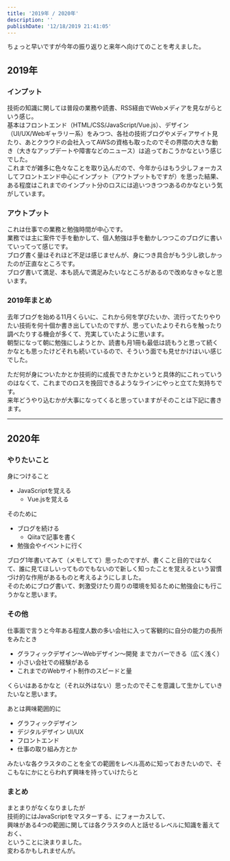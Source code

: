 ```yaml
---
title: '2019年 / 2020年'
description: ''
publishDate: '12/18/2019 21:41:05'
---
```


<p>ちょっと早いですが今年の振り返りと来年へ向けてのことを考えました。</p>

<h2>2019年</h2>

<h3>インプット</h3>

<p>技術の知識に関しては普段の業務や読書、RSS経由でWebメディアを見ながらという感じ。<br/>
基本はフロントエンド（HTML/CSS/JavaScript/Vue.js）、デザイン（UI/UX/Webギャラリー系）をみつつ、各社の技術ブログやメディアサイト見たり、あとクラウドの会社入ってAWSの資格も取ったのでその界隈の大きな動き（大きなアップデートや障害などのニュース）は追っておこうかなという感じでした。<br/>
これまでが雑多に色々なことを取り込んだので、今年からはもう少しフォーカスしてフロントエンド中心にインプット（アウトプットもですが）を思った結果、ある程度はこれまでのインプット分のロスには追いつきつつあるのかなという気がしています。</p>

<h3>アウトプット</h3>

<p>これは仕事での業務と勉強時間が中心です。<br/>
業務では主に案件で手を動かして、個人勉強は手を動かしつつこのブログに書いていってって感じです。<br/>
ブログ書く量はそれほど不足は感じませんが、身につき具合がもう少し欲しかったのが正直なところです。<br/>
ブログ書いて満足、本も読んで満足みたいなところがあるので改めなきゃなと思います。</p>

<h3>2019年まとめ</h3>

<p>去年ブログを始める11月くらいに、これから何を学びたいか、流行ってたりやりたい技術を何十個か書き出していたのですが、思っていたよりそれらを触ったり調べたりする機会が多くて、充実していたように思います。<br/>
朝型になって朝に勉強にしようとか、読書も月1冊も最低は読もうと思って続くかなとも思ったけどそれも続いているので、そういう面でも見せかけはいい感じでした。</p>

<p>ただ何が身についたかとか技術的に成長できたかというと具体的にこれっていうのはなくて、これまでのロスを挽回できるようなラインにやっと立てた気持ちです。<br/>
来年どうやり込むかが大事になってくると思っていますがそのことは下記に書きます。</p>

<hr />

<h2>2020年</h2>

<h3>やりたいこと</h3>

<p>身につけること</p>

<ul>
<li>JavaScriptを覚える

<ul>
<li>Vue.jsを覚える</li>
</ul>
</li>
</ul>

<p>そのために</p>

<ul>
<li>ブログを続ける

<ul>
<li>Qiitaで記事を書く</li>
</ul>
</li>
<li>勉強会やイベントに行く</li>
</ul>

<p>ブログ1年書いてみて（メモしてて）思ったのですが、書くこと目的ではなくて、誰に見てほしいってものでもないので新しく知ったことを覚えるという習慣づけ的な作用があるものと考えるようにしました。<br/>
そのためにブログ書いて、刺激受けたり周りの環境を知るために勉強会にも行こうかなと思います。</p>

<h3>その他</h3>

<p>仕事面で言うと今年ある程度人数の多い会社に入って客観的に自分の能力の長所をみたとき</p>

<ul>
<li>グラフィックデザイン〜Webデザイン〜開発 までカバーできる（広く浅く）</li>
<li>小さい会社での経験がある</li>
<li>これまでのWebサイト制作のスピードと量</li>
</ul>

<p>くらいはあるかなと（それ以外はない）思ったのでそこを意識して生かしていきたいなと思います。</p>

<p>あとは興味範囲的に</p>

<ul>
<li>グラフィックデザイン</li>
<li>デジタルデザイン UI/UX</li>
<li>フロントエンド</li>
<li>仕事の取り組み方とか</li>
</ul>

<p>みたいな各クラスタのことを全ての範囲をレベル高めに知っておきたいので、そこもなにかにとらわれず興味を持っていけたらと</p>

<h3>まとめ</h3>

<p>まとまりがなくなりましたが<br/>
技術的にはJavaScriptをマスターする、にフォーカスして、<br/>
興味がある4つの範囲に関しては各クラスタの人と話せるレベルに知識を蓄えておく、<br/>
ということに決まりました。<br/>
変わるかもしれませんが。</p>
